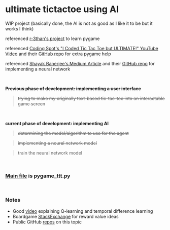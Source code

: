 # ultimate tictactoe using AI
WIP project (basically done, the AI is not as good as I like it to be but it works I think)

referenced [r-3than's project](https://github.com/r-3than/Ultimate-tic-tac-toe/tree/master) to learn pygame

referenced [Coding Spot's "I Coded Tic Tac Toe but ULTIMATE!" YouTube Video](https://www.youtube.com/watch?v=yE4imG5aqpU) and their [GitHub repo](https://github.com/AlejoG10/python-ultimate-tictactoe-yt) for extra pygame help

referenced [Shayak Banerjee's Medium Article](https://medium.com/@shayak_89588/playing-ultimate-tic-tac-toe-with-reinforcement-learning-7bea5b9d7252) and their [GitHub repo](https://github.com/shayakbanerjee/ultimate-ttt-rl/tree/master) for implementing a neural network

<br>

**~~Previous phase of development: implementing a user interface~~**
> ~~trying to make my originally text-based tic-tac-toe into an interactable game screen~~

<br>

**current phase of development: implementing AI**
> ~~determining the model/algorithm to use for the agent~~

> ~~implementing a neural network model~~

> train the neural network model

<br>

### <ins>Main file</ins> is pygame_ttt.py

<br>

### Notes

- Good [video](https://www.youtube.com/watch?v=uJX_72MnKg8) explaining Q-learning and temporal difference learning
- Boardgame [StackExchange](https://boardgames.stackexchange.com/questions/49291/strategy-for-ultimate-tic-tac-toe) for reward value ideas
- Public GitHub [repos](https://github.com/topics/ultimate-tic-tac-toe?l=python) on this topic

